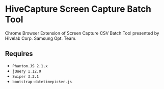 HiveCapture Screen Capture Batch Tool
=========
Chrome Browser Extension of Screen Capture CSV Batch Tool presented by Hivelab Corp. Samsung Opt. Team.


Requires
------------------
 * `Phantom.JS 2.1.x`
 * `jQuery 1.12.0`
 * `Swiper 3.3.1`
 * `bootstrap-datetimepicker.js`


